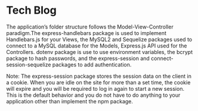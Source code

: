 # Tech Blog
 
 The application’s folder structure follows the Model-View-Controller paradigm.The express-handlebars package is used to implement Handlebars.js for your Views,  the MySQL2 and Sequelize packages used to connect to a MySQL database for the Models, Express.js API  used for the Controllers.
 dotenv package is use to use environment variables, the bcrypt package to hash passwords, and the express-session and connect-session-sequelize packages to add authentication.
 
Note: The express-session package stores the session data on the client in a cookie. When you are idle on the site for more than a set time, the cookie will expire and you will be required to log in again to start a new session. This is the default behavior and you do not have to do anything to your application other than implement the npm package.
